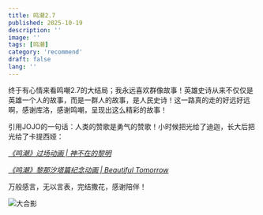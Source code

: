 ```yaml
---
title: 鸣潮2.7
published: 2025-10-19
description: ''
image: ''
tags: [鸣潮]
category: 'recommend'
draft: false 
lang: ''
---
```


终于有心情来看鸣嘲2.7的大结局；我永远喜欢群像故事！英雄史诗从来不仅仅是英雄一个人的故事，而是一群人的故事，是人民史诗！这一路真的走的好远好远啊，感谢库洛，感谢鸣嘲，呈现出这么精彩的故事！

引用JOJO的一句话：人类的赞歌是勇气的赞歌！小时候把光给了迪迦，长大后把光给了卡提西娅：

[_《鸣潮》过场动画 | 神不在的黎明_](https://www.bilibili.com/video/BV1Qn4HzaE1T/?share_source=copy_web&vd_source=4b8ec9f8e0eb36596aff5ac6d765abae)

[_《鸣潮》黎那汐塔篇纪念动画 | Beautiful Tomorrow_](https://www.bilibili.com/video/BV1f6WJzFEAF/?spm_id_from=333.1387.list.card_archive.click&vd_source=ab20688e4f1bd47a73e239aec18fc182)

万般感言，无以言表，完结撒花，感谢陪伴！

![大合影](https://pub-c3306c5d138f4828a035b38ec399091a.r2.dev/recommend/images/mingchao27.png)